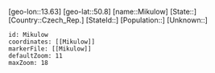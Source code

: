 ﻿---
location: [50.8,13.63]
mapzoom: [7,12] 
mapmarker: city 
type: City
tags:
- geo/City


SpocWebEntityId: 32476
isDeleted: false
confidential: public

---
[geo-lon::13.63]
[geo-lat::50.8]
[name::Mikulow]
[State::]
[Country::Czech_Rep.]
[StateId::]
[Population::]
[Unknown::]


```leaflet
id: Mikulow
coordinates: [[Mikulow]]
markerFile: [[Mikulow]]
defaultZoom: 11 
maxZoom: 18
```
